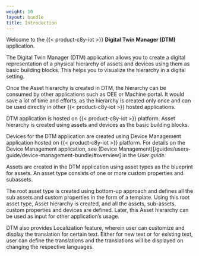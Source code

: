 ```yaml
---
weight: 10
layout: bundle
title: Introduction
---
```


Welcome to the {{< product-c8y-iot >}} **Digital Twin Manager (DTM)** application.

The Digital Twin Manager (DTM) application allows you to create a digital representation of a physical hierarchy of assets and devices using them as basic building blocks. This helps you to visualize the hierarchy in a digital setting.

Once the Asset hierarchy is created in DTM, the hierarchy can be consumed by other applications such as OEE or Machine portal. It would save a lot of time and efforts, as the hierarchy is created only once and can be used directly in other {{< product-c8y-iot >}} hosted applications.

DTM application is hosted on {{< product-c8y-iot >}} platform. Asset hierarchy is created using assets and devices as the basic building blocks.

Devices for the DTM application are created using Device Management application hosted on {{< product-c8y-iot >}} platform.
For details on the Device Management application, see (Device Management)[/guides/users-guide/device-management-bundle/#overview] in the *User guide*.

Assets are created in the DTM application using asset types as the blueprint for assets. An asset type consists of one or more custom properties and subassets.

The root asset type is created using bottom-up approach and defines all the sub assets and custom properties in the form of a template. Using this root asset type, Asset hierarchy is created, and all the assets, sub-assets, custom properties and devices are defined. Later, this Asset hierarchy can be used as input for other application’s usage.

DTM also provides Localization feature, wherein user can customize and display the translation for certain text. Either for new text or for existing text, user can define the translations and the translations will be displayed on changing the respective languages.
